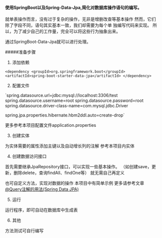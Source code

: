 #### 使用SpringBoot以及Spring-Data-Jpa,简化对数据库操作语句的编写。
就单表操作而言，没有过于复杂的操作，无非是增删改查等基本操作
然而，它们除了字段不同，语句其实基本一致，我们却需要为每个单
独编写代码来实现。
所以，为了减少自己的工作量，完全可以将这些行为抽象出来。

通过SpringBoot-Data-Jpa就可以进行处理。

#####准备步骤
1. 添加依赖

`<dependency
    <groupId>org.springframework.boot</groupId>
    <artifactId>spring-boot-starter-data-jpa</artifactId>
</dependency>`

2. 配置文件

`spring.datasource.url=jdbc:mysql://localhost:3306/test
spring.datasource.username=root
spring.datasource.password=root
spring.datasource.driver-class-name=com.mysql.jdbc.Driver

spring.jpa.properties.hibernate.hbm2ddl.auto=create-drop`

更多参考本项目配置文件application.properties

3. 创建实体

为实体需要的属性添加主键以及自动增长列的注解
参考本项目内实体

4. 创建数据访问接口

首先需要继承JpaRepository接口，可以实现一些基本操作。
（如创建save，更新，删除delete，查询findAll、findOne等）
就无需自己再定义

也可自定义方法，实现对数据的操作
本项目中有简单示例
更多请参考文章
[@Query注解的用法(Spring Data JPA)](https://www.cnblogs.com/zj0208/p/6008627.html)

5. 运行

运行程序，即可自动在数据库中生成表

6. 其他

方法测试可自行编写